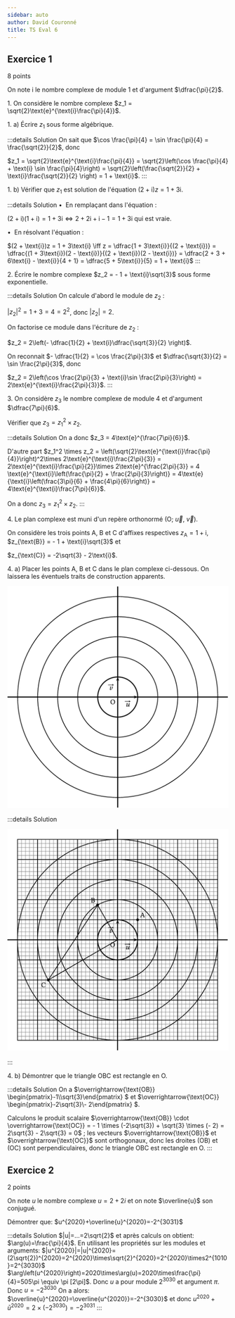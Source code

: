 ```yaml
---
sidebar: auto
author: David Couronné
title: TS Eval 6
---
```


## Exercice 1

8 points

On note i le nombre complexe de module 1 et d'argument $\dfrac{\pi}{2}$.

1\. On considère le nombre complexe
$z_1 = \sqrt{2}\text{e}^{\text{i}\frac{\pi}{4}}$.

1\. a) Écrire $z_1$ sous forme algébrique.

:::details Solution
On sait que
$\cos \frac{\pi}{4} = \sin \frac{\pi}{4} = \frac{\sqrt{2}}{2}$, donc

$z_1 = \sqrt{2}\text{e}^{\text{i}\frac{\pi}{4}} = \sqrt{2}\left(\cos \frac{\pi}{4} + \text{i} \sin \frac{\pi}{4}\right) = \sqrt{2}\left(\frac{\sqrt{2}}{2} + \text{i}\frac{\sqrt{2}}{2} \right) = 1 + \text{i}$.
:::

1\. b) Vérifier que $z_1$ est solution de l'équation
$(2 + \text{i})z = 1 + 3\text{i}$.

:::details Solution
$\bullet~~$En remplaçant dans l'équation :

$(2 + \text{i})(1 + \text{i}) = 1 + 3\text{i} \iff 2 + 2\text{i} + \text{i} - 1 = 1 + 3\text{i}$
qui est vraie.

$\bullet~~$En résolvant l'équation :

$(2 + \text{i})z = 1 + 3\text{i} \iff z = \dfrac{1 + 3\text{i}}{(2 + \text{i})} = \dfrac{(1 + 3\text{i})(2 - \text{i})}{(2 + \text{i})(2 - \text{i})} = \dfrac{2 + 3 + 6\text{i} - \text{i}}{4 + 1} = \dfrac{5 + 5\text{i}}{5} = 1 + \text{i}$
:::

2\. Écrire le nombre complexe $z_2 = - 1 + \text{i}\sqrt{3}$ sous forme
exponentielle.

:::details Solution
On calcule d'abord le module de $z_2$ :

$\left|z_2\right|^2 = 1 + 3 = 4 = 2^2$, donc $\left|z_2\right| = 2$.

On factorise ce module dans l'écriture de $z_2$ :

$z_2 = 2\left(- \dfrac{1}{2} + \text{i}\dfrac{\sqrt{3}}{2} \right)$.

On reconnait $- \dfrac{1}{2} = \cos \frac{2\pi}{3}$ et
$\dfrac{\sqrt{3}}{2} = \sin \frac{2\pi}{3}$, donc

$z_2 = 2\left(\cos \frac{2\pi}{3} + \text{i}\sin  \frac{2\pi}{3}\right) = 2\text{e}^{\text{i}\frac{2\pi}{3}}$.
:::

3\. On considère $z_3$ le nombre complexe de module 4 et d'argument
$\dfrac{7\pi}{6}$.

Vérifier que $z_3 = z_1^2 \times z_2$.

:::details Solution
On a donc $z_3 = 4\text{e}^{\frac{7\pi}{6}}$.

D'autre part
$z_1^2 \times z_2 = \left(\sqrt{2}\text{e}^{\text{i}\frac{\pi}{4}}\right)^2\times 2\text{e}^{\text{i}\frac{2\pi}{3}} = 2\text{e}^{\text{i}\frac{\pi}{2}}\times 2\text{e}^{\frac{2\pi}{3}} = 4 \text{e}^{\text{i}\left(\frac{\pi}{2} + \frac{2\pi}{3}\right)} = 4\text{e}{\text{i}\left(\frac{3\pi}{6}  + \frac{4\pi}{6}\right)} = 4\text{e}^{\text{i}\frac{7\pi}{6}}$.

On a donc $z_3 = z_1^2 \times z_2$. 
:::

4\. Le plan complexe est muni d'un repère orthonormé
$\left(\text{O};~\overrightarrow{u},~\overrightarrow{v}\right)$.

On considère les trois points A, B et C d'affixes respectives
$z_{\text{A}} = 1 + \text{i}$, $z_{\text{B}} = - 1 + \text{i}\sqrt{3}$
et

$z_{\text{C}} = -2\sqrt{3} - 2\text{i}$.

4\. a) Placer les points A, B et C dans le plan complexe ci-dessous. On
laissera les éventuels traits de construction apparents.

![image](./sample-0.jpg)

:::details Solution

![image](./sample-1.jpg)

:::

4\. b) Démontrer que le triangle OBC est rectangle en O.

:::details Solution
On a $\overrightarrow{\text{OB}}
\begin{pmatrix}-1\\\sqrt{3}\end{pmatrix}
$ et $\overrightarrow{\text{OC}}
\begin{pmatrix}-2\sqrt{3}\\- 2\end{pmatrix}
$.

Calculons le produit scalaire
$\overrightarrow{\text{OB}} \cdot \overrightarrow{\text{OC}} = - 1 \times (-2\sqrt{3}) + \sqrt{3} \times (- 2) = 2\sqrt{3} - 2\sqrt{3} = 0$
; les vecteurs $\overrightarrow{\text{OB}}$ et
$\overrightarrow{\text{OC}}$ sont orthogonaux, donc les droites (OB) et
(OC) sont perpendiculaires, donc le triangle OBC est rectangle en O.
:::

## Exercice 2

2 points

On note $u$ le nombre complexe $u=2+2i$ et on note $\overline{u}$ son
conjugué.

Démontrer que: $u^{2020}+\overline{u}^{2020}=-2^{3031}$

:::details Solution
$|u|=...=2\sqrt{2}$ et après calculs on obtient:
$\arg(u)=\frac{\pi}{4}$. En utilisant les propriétés sur les modules et
arguments:
$|u^{2020}|=|u|^{2020}=(2\sqrt{2})^{2020}=2^{2020}\times\sqrt{2}^{2020}=2^{2020}\times2^{1010}=2^{3030}$
$\arg\left(u^{2020}\right)=2020\times\arg(u)=2020\times\frac{\pi}{4}=505\pi \equiv \pi [2\pi]$.
Donc $u$ a pour module $2^{3030}$ et argument $\pi$. Donc $u=-2^{3030}$
On a alors: $\overline{u}^{2020}=\overline{u^{2020}}=-2^{3030}$ et donc
$u^{2020}+\bar{u}^{2020} = 2\times\left(-2^{3030}\right)= -2^{3031}$
:::

